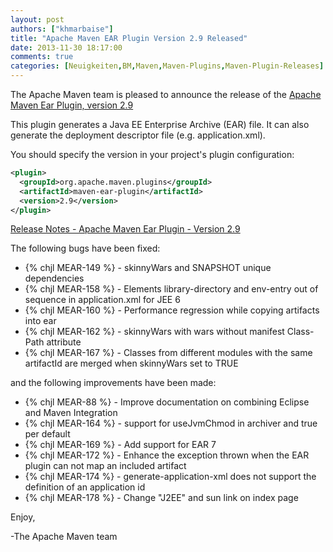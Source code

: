 ```yaml
---
layout: post
authors: ["khmarbaise"]
title: "Apache Maven EAR Plugin Version 2.9 Released"
date: 2013-11-30 18:17:00
comments: true
categories: [Neuigkeiten,BM,Maven,Maven-Plugins,Maven-Plugin-Releases]
---
```


The Apache Maven team is pleased to announce the release of the 
[Apache Maven Ear Plugin, version 2.9](https://maven.apache.org/plugins/maven-ear-plugin/)

This plugin generates a Java EE Enterprise Archive (EAR) file. It can also 
generate the deployment descriptor file (e.g. application.xml).

<!-- more -->

You should specify the version in your project's plugin configuration:

``` xml
<plugin>
  <groupId>org.apache.maven.plugins</groupId>
  <artifactId>maven-ear-plugin</artifactId>
  <version>2.9</version>
</plugin>
```

[Release Notes - Apache Maven Ear Plugin - Version 2.9](http://jira.codehaus.org/secure/ReleaseNote.jspa?projectId=11132&version=18770)


The following bugs have been fixed:

 * {% chjl MEAR-149 %} - skinnyWars and SNAPSHOT unique dependencies
 * {% chjl MEAR-158 %} - Elements library-directory and env-entry out of sequence in application.xml for JEE 6
 * {% chjl MEAR-160 %} - Performance regression while copying artifacts into ear
 * {% chjl MEAR-162 %} - skinnyWars with wars without manifest Class-Path attribute
 * {% chjl MEAR-167 %} - Classes from different modules with the same artifactId are merged when skinnyWars set to TRUE

and the following improvements have been made:

 * {% chjl MEAR-88 %} - Improve documentation on combining Eclipse and Maven Integration
 * {% chjl MEAR-164 %} - support for useJvmChmod in archiver and true per default
 * {% chjl MEAR-169 %} - Add support for EAR 7
 * {% chjl MEAR-172 %} - Enhance the exception thrown when the EAR plugin can not map an included artifact
 * {% chjl MEAR-174 %} - generate-application-xml does not support the definition of an application id
 * {% chjl MEAR-178 %} - Change "J2EE" and sun link on index page


Enjoy,

-The Apache Maven team

